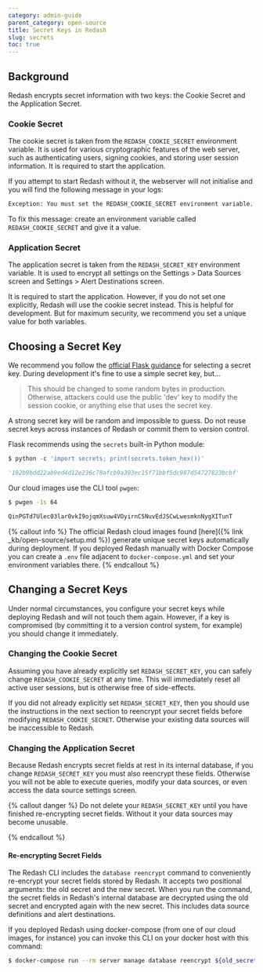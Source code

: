 ```yaml
---
category: admin-guide
parent_category: open-source
title: Secret Keys in Redash
slug: secrets
toc: true
---
```


## Background
Redash encrypts secret information with two keys: the Cookie Secret and the Application Secret.

### Cookie Secret 

The cookie secret is taken from the `REDASH_COOKIE_SECRET` environment variable. It is used for various cryptographic features of the web server, such as authenticating users, signing cookies, and storing user session information. It is required to start the application.

If you attempt to start Redash without it, the webserver will not initialise and you will find the following message in your logs:

```bash
Exception: You must set the REDASH_COOKIE_SECRET environment variable. Visit http://redash.io/help/open-source/admin-guide/secrets for more information.
```

To fix this message: create an environment variable called `REDASH_COOKIE_SECRET` and give it a value.
### Application Secret

The application secret is taken from the `REDASH_SECRET_KEY` environment variable. It is used to encrypt all settings on the Settings > Data Sources screen and Settings > Alert Destinations screen.

It is required to start the application. However, if you do not set one explicitly, Redash will use the cookie secret instead. This is helpful for development. But for maximum security, we recommend you set a unique value for both variables.


## Choosing a Secret Key

We recommend you follow the [official Flask guidance](https://flask.palletsprojects.com/en/2.0.x/tutorial/deploy/#configure-the-secret-key) for selecting a secret key. During development it's fine to use a simple secret key, but...

> This should be changed to some random bytes in production. Otherwise, attackers could use the public 'dev' key to modify the session cookie, or anything else that uses the secret key.

A strong secret key will be random and impossible to guess. Do not reuse secret keys across instances of Redash or commit them to version control.

Flask recommends using the `secrets` built-in Python module:

```python
$ python -c 'import secrets; print(secrets.token_hex())'

'192b9bdd22ab9ed4d12e236c78afcb9a393ec15f71bbf5dc987d54727823bcbf'
```

Our cloud images use the CLI tool `pwgen`:

```bash
$ pwgen -1s 64

QinPGTd7Ulec03lar0vkI9ojqmXsuw4VOyirnC5NuvEdJSCwLwesmknNygXITunT
```

{% callout info %}
The official Redash cloud images found [here]({% link _kb/open-source/setup.md %}) generate unique secret keys automatically during deployment. If you deployed Redash manually with Docker Compose you can create a `.env` file adjacent to `docker-compose.yml` and set your environment variables there.
{% endcallout %}

## Changing a Secret Keys

Under normal circumstances, you configure your secret keys while deploying Redash and will not touch them again. However, if a key is compromised (by committing it to a version control system, for example) you should change it immediately.

### Changing the Cookie Secret

Assuming you have already explicitly set `REDASH_SECRET_KEY`, you can safely change `REDASH_COOKIE_SECRET` at any time. This will immediately reset all active user sessions, but is otherwise free of side-effects.

If you did not already explicitly set `REDASH_SECRET_KEY`, then you should use the instructions in the next section to reencrypt your secret fields before modifying `REDASH_COOKIE_SECRET`. Otherwise your existing data sources will be inaccessible to Redash.

### Changing the Application Secret

Because Redash encrypts secret fields at rest in its internal database, if you change `REDASH_SECRET_KEY` you must also reencrypt these fields. Otherwise you will not be able to execute queries, modify your data sources, or even access the data source settings screen.

{% callout danger %}
Do not delete your `REDASH_SECRET_KEY` until you have finished re-encrypting secret fields. Without it your data sources may become unusable.

{% endcallout %}
#### Re-encrypting Secret Fields
The Redash CLI includes the `database reencrypt` command to conveniently re-encrypt your secret fields stored by Redash. It accepts two positional arguments: the old secret and the new secret. When you run the command, the secret fields in Redash's internal database are decrypted using the old secret and encrypted again with the new secret. This includes data source definitions and alert destinations.

If you deployed Redash using docker-compose (from one of our cloud images, for instance) you can invoke this CLI on your docker host with this command:

```bash
$ docker-compose run --rm server manage database reencrypt ${old_secret} ${new_secret}
```
